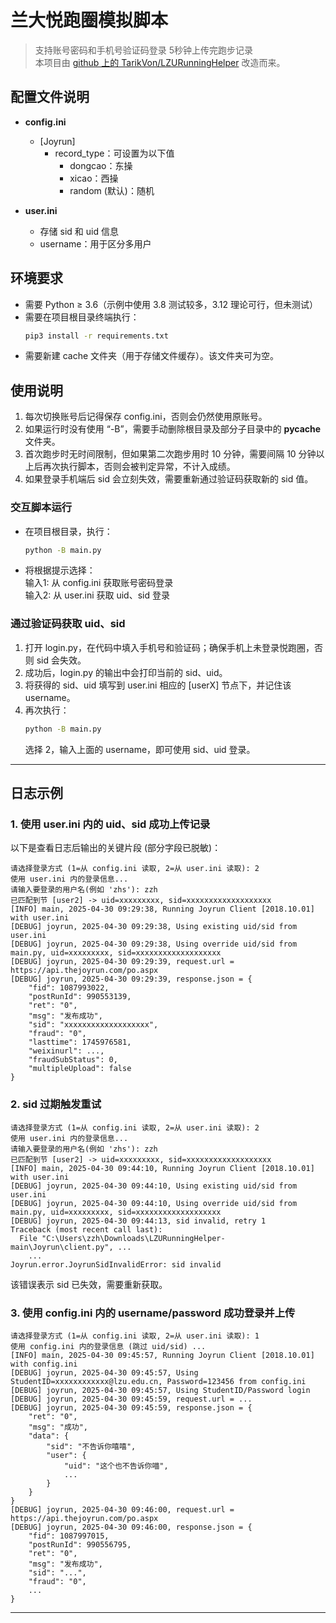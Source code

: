 # 兰大悦跑圈模拟脚本

> 支持账号密码和手机号验证码登录
> 5秒钟上传完跑步记录  
> 本项目由 [github 上的 TarikVon/LZURunningHelper](https://github.com/TarikVon/LZURunningHelper) 改造而来。  

## 配置文件说明

- **config.ini**  
  - [Joyrun]  
    - record_type：可设置为以下值  
      - dongcao：东操  
      - xicao：西操  
      - random (默认)：随机  

- **user.ini**  
  - 存储 sid 和 uid 信息  
  - username：用于区分多用户  

## 环境要求

- 需要 Python ≥ 3.6（示例中使用 3.8 测试较多，3.12 理论可行，但未测试）  
- 需要在项目根目录终端执行：  
  ```bash
  pip3 install -r requirements.txt
  ```  
- 需要新建 cache 文件夹（用于存储文件缓存）。该文件夹可为空。  

## 使用说明

1. 每次切换账号后记得保存 config.ini，否则会仍然使用原账号。  
2. 如果运行时没有使用 “-B”，需要手动删除根目录及部分子目录中的 __pycache__ 文件夹。  
3. 首次跑步时无时间限制，但如果第二次跑步用时 10 分钟，需要间隔 10 分钟以上后再次执行脚本，否则会被判定异常，不计入成绩。  
4. 如果登录手机端后 sid 会立刻失效，需要重新通过验证码获取新的 sid 值。

### 交互脚本运行

- 在项目根目录，执行：  
  ```bash
  python -B main.py
  ```  
- 将根据提示选择：  
  输入1: 从 config.ini 获取账号密码登录  
  输入2: 从 user.ini 获取 uid、sid 登录  

### 通过验证码获取 uid、sid

1. 打开 login.py，在代码中填入手机号和验证码；确保手机上未登录悦跑圈，否则 sid 会失效。  
2. 成功后，login.py 的输出中会打印当前的 sid、uid。  
3. 将获得的 sid、uid 填写到 user.ini 相应的 [userX] 节点下，并记住该 username。  
4. 再次执行：  
   ```bash
   python -B main.py
   ```
   选择 2，输入上面的 username，即可使用 sid、uid 登录。

---

## 日志示例

### 1. 使用 user.ini 内的 uid、sid 成功上传记录

以下是查看日志后输出的关键片段 (部分字段已脱敏)：

```plaintext
请选择登录方式 (1=从 config.ini 读取, 2=从 user.ini 读取): 2
使用 user.ini 内的登录信息...
请输入要登录的用户名(例如 'zhs'): zzh
已匹配到节 [user2] -> uid=xxxxxxxxx, sid=xxxxxxxxxxxxxxxxxxx
[INFO] main, 2025-04-30 09:29:38, Running Joyrun Client [2018.10.01] with user.ini
[DEBUG] joyrun, 2025-04-30 09:29:38, Using existing uid/sid from user.ini
[DEBUG] joyrun, 2025-04-30 09:29:38, Using override uid/sid from main.py, uid=xxxxxxxxx, sid=xxxxxxxxxxxxxxxxxxx
[DEBUG] joyrun, 2025-04-30 09:29:39, request.url = https://api.thejoyrun.com/po.aspx
[DEBUG] joyrun, 2025-04-30 09:29:39, response.json = {
    "fid": 1087993022,
    "postRunId": 990553139,
    "ret": "0",
    "msg": "发布成功",
    "sid": "xxxxxxxxxxxxxxxxxxx",
    "fraud": "0",
    "lasttime": 1745976581,
    "weixinurl": ...,
    "fraudSubStatus": 0,
    "multipleUpload": false
}
```

### 2. sid 过期触发重试

```plaintext
请选择登录方式 (1=从 config.ini 读取, 2=从 user.ini 读取): 2
使用 user.ini 内的登录信息...
请输入要登录的用户名(例如 'zhs'): zzh
已匹配到节 [user2] -> uid=xxxxxxxxx, sid=xxxxxxxxxxxxxxxxxxx
[INFO] main, 2025-04-30 09:44:10, Running Joyrun Client [2018.10.01] with user.ini
[DEBUG] joyrun, 2025-04-30 09:44:10, Using existing uid/sid from user.ini
[DEBUG] joyrun, 2025-04-30 09:44:10, Using override uid/sid from main.py, uid=xxxxxxxxx, sid=xxxxxxxxxxxxxxxxxxx
[DEBUG] joyrun, 2025-04-30 09:44:13, sid invalid, retry 1
Traceback (most recent call last):
  File "C:\Users\zzh\Downloads\LZURunningHelper-main\Joyrun\client.py", ...
    ...
Joyrun.error.JoyrunSidInvalidError: sid invalid
```

该错误表示 sid 已失效，需要重新获取。

### 3. 使用 config.ini 内的 username/password 成功登录并上传

```plaintext
请选择登录方式 (1=从 config.ini 读取, 2=从 user.ini 读取): 1
使用 config.ini 内的登录信息 (跳过 uid/sid) ...
[INFO] main, 2025-04-30 09:45:57, Running Joyrun Client [2018.10.01] with config.ini
[DEBUG] joyrun, 2025-04-30 09:45:57, Using StudentID=xxxxxxxxxxxx@lzu.edu.cn, Password=123456 from config.ini
[DEBUG] joyrun, 2025-04-30 09:45:57, Using StudentID/Password login
[DEBUG] joyrun, 2025-04-30 09:45:59, request.url = ...
[DEBUG] joyrun, 2025-04-30 09:45:59, response.json = {
    "ret": "0",
    "msg": "成功",
    "data": {
        "sid": "不告诉你嘻嘻",
        "user": {
            "uid": "这个也不告诉你喵",
            ...
        }
    }
}
[DEBUG] joyrun, 2025-04-30 09:46:00, request.url = https://api.thejoyrun.com/po.aspx
[DEBUG] joyrun, 2025-04-30 09:46:00, response.json = {
    "fid": 1087997015,
    "postRunId": 990556795,
    "ret": "0",
    "msg": "发布成功",
    "sid": "...",
    "fraud": "0",
    ...
}
```

---
